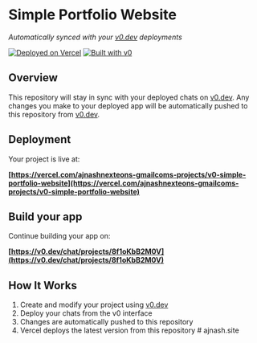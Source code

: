 # Simple Portfolio Website

*Automatically synced with your [v0.dev](https://v0.dev) deployments*

[![Deployed on Vercel](https://img.shields.io/badge/Deployed%20on-Vercel-black?style=for-the-badge&logo=vercel)](https://vercel.com/ajnashnexteons-gmailcoms-projects/v0-simple-portfolio-website)
[![Built with v0](https://img.shields.io/badge/Built%20with-v0.dev-black?style=for-the-badge)](https://v0.dev/chat/projects/8f1oKbB2M0V)

## Overview

This repository will stay in sync with your deployed chats on [v0.dev](https://v0.dev).
Any changes you make to your deployed app will be automatically pushed to this repository from [v0.dev](https://v0.dev).

## Deployment

Your project is live at:

**[https://vercel.com/ajnashnexteons-gmailcoms-projects/v0-simple-portfolio-website](https://vercel.com/ajnashnexteons-gmailcoms-projects/v0-simple-portfolio-website)**

## Build your app

Continue building your app on:

**[https://v0.dev/chat/projects/8f1oKbB2M0V](https://v0.dev/chat/projects/8f1oKbB2M0V)**

## How It Works

1. Create and modify your project using [v0.dev](https://v0.dev)
2. Deploy your chats from the v0 interface
3. Changes are automatically pushed to this repository
4. Vercel deploys the latest version from this repository
#   a j n a s h . s i t e  
 